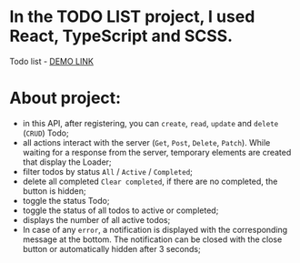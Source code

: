 # In the TODO LIST project, I used React, TypeScript and SCSS.
  Todo list - [DEMO LINK](https://ohiiko.github.io/react_todo-app/)


# About project:
- in this API, after registering, you can `create`, `read`, `update` and `delete` (`CRUD`) Todo;
- all actions interact with the server (`Get`, `Post`, `Delete`, `Patch`). While waiting for a response from the server, temporary elements are created that display the Loader;
- filter todos by status `All` / `Active` / `Completed`;
- delete all completed `Clear completed`, if there are no completed, the button is hidden;
- toggle the status Todo;
- toggle the status of all todos to active or completed;
- displays the number of all active todos;
- In case of any `error`, a notification is displayed with the corresponding message at the bottom. The notification can be closed with the close button or automatically hidden after 3 seconds;
